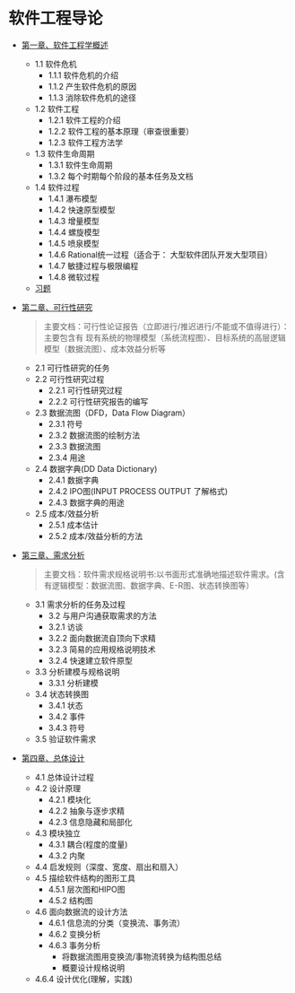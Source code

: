 # 软件工程导论

* [第一章、软件工程学概述](./第一章、软件工程学概述/第一章软件工程学概述.md)
  * 1.1 软件危机
    * 1.1.1 软件危机的介绍
    * 1.1.2 产生软件危机的原因
    * 1.1.3 消除软件危机的途径
  * 1.2 软件工程
    * 1.2.1 软件工程的介绍
    * 1.2.2 软件工程的基本原理（审查很重要）
    * 1.2.3 软件工程方法学
  * 1.3 软件生命周期
    * 1.3.1 软件生命周期
    * 1.3.2 每个时期每个阶段的基本任务及文档
  * 1.4 软件过程
    * 1.4.1 瀑布模型
    * 1.4.2 快速原型模型
    * 1.4.3 增量模型
    * 1.4.4 螺旋模型
    * 1.4.5 喷泉模型
    * 1.4.6 Rational统一过程（适合于： 大型软件团队开发大型项目）
    * 1.4.7 敏捷过程与极限编程
    * 1.4.8 微软过程
  * [习题](./第一章、软件工程学概述/习题.md)
  
* [第二章、可行性研究](./第二章、可行性研究/第二章可行性研究.md)

	>主要文档：可行性论证报告（立即进行/推迟进行/不能或不值得进行）：主要包含有 现有系统的物理模型（系统流程图）、目标系统的高层逻辑模型（数据流图）、成本效益分析等


  * 2.1 可行性研究的任务
  * 2.2 可行性研究过程
    * 2.2.1 可行性研究过程
    * 2.2.2 可行性研究报告的编写
  * 2.3 数据流图（DFD，Data Flow Diagram）
    * 2.3.1 符号
    * 2.3.2 数据流图的绘制方法
    * 2.3.3 数据流图
    * 2.3.4 用途
  * 2.4 数据字典(DD Data Dictionary)
    * 2.4.1 数据字典
    * 2.4.2 IPO图(INPUT PROCESS OUTPUT 了解格式)
    * 2.4.3 数据字典的用途
  * 2.5 成本/效益分析
    * 2.5.1 成本估计
    * 2.5.2 成本/效益分析的方法
* [第三章、需求分析](./第三章、需求分析/第三章需求分析.md)

	>主要文档：软件需求规格说明书:以书面形式准确地描述软件需求。(含有逻辑模型：数据流图、数据字典、E-R图、状态转换图等）

  * 3.1 需求分析的任务及过程
    * 3.2 与用户沟通获取需求的方法
    * 3.2.1 访谈
    * 3.2.2 面向数据流自顶向下求精
    * 3.2.3 简易的应用规格说明技术
    * 3.2.4 快速建立软件原型
  * 3.3  分析建模与规格说明
    * 3.3.1 分析建模
  * 3.4 状态转换图
    * 3.4.1 状态
    * 3.4.2 事件
    * 3.4.3 符号
  * 3.5 验证软件需求
* [第四章、总体设计](./第四章、总体设计/第四章总体设计.md)
  * 4.1 总体设计过程
  * 4.2 设计原理
    * 4.2.1 模块化
    * 4.2.2 抽象与逐步求精
    * 4.2.3 信息隐藏和局部化
  * 4.3 模块独立
    * 4.3.1 耦合(程度的度量)
    * 4.3.2 内聚
  * 4.4 启发规则（深度、宽度、扇出和扇入）
  * 4.5 描绘软件结构的图形工具
    * 4.5.1 层次图和HIPO图
    * 4.5.2 结构图
  * 4.6 面向数据流的设计方法
    * 4.6.1 信息流的分类（变换流、事务流）
    * 4.6.2 变换分析
    * 4.6.3 事务分析
      * 将数据流图用变换流/事物流转换为结构图总结
      * 概要设计规格说明
  * 4.6.4 设计优化(理解，实践)













